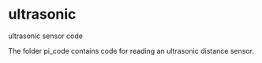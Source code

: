 # ultrasonic
ultrasonic sensor code

The folder pi_code contains code for reading an ultrasonic distance sensor.


